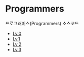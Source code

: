 # Programmers
프로그래머스(Programmers) 소스코드
- [Lv.0](https://github.com/KOHYEONJEONG/Programmers/tree/main/Lv.0#heading)
- [Lv.1](#Lv.1heading)
- [Lv.2](#Lv.2heading)
- [Lv.3](#Lv.3heading)
